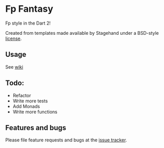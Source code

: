 # Fp Fantasy

Fp style in the Dart 2!

Created from templates made available by Stagehand under a BSD-style
[license](https://github.com/dart-lang/stagehand/blob/master/LICENSE).

## Usage
See [wiki](https://github.com/shindakioku/fpfantasy/wiki)

## Todo:
  * Refactor
  * Write more tests
  * Add Monads
  * Write more functions

## Features and bugs

Please file feature requests and bugs at the [issue tracker][tracker].

[tracker]: https://github.com/shindakioku/fpfantasy/issues
